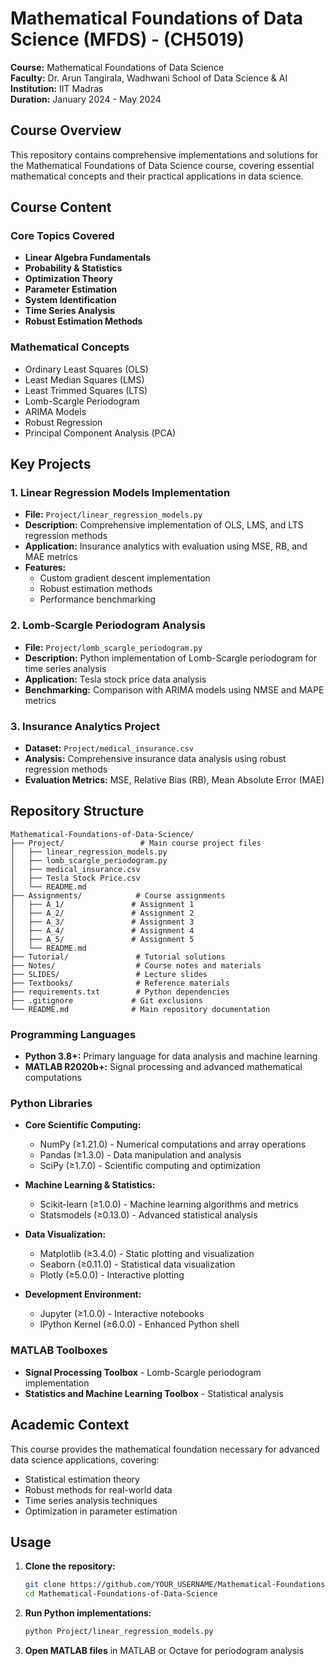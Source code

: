 # Mathematical Foundations of Data Science (MFDS) - (CH5019)

**Course:** Mathematical Foundations of Data Science  
**Faculty:** Dr. Arun Tangirala, Wadhwani School of Data Science & AI  
**Institution:** IIT Madras  
**Duration:** January 2024 - May 2024  

## Course Overview

This repository contains comprehensive implementations and solutions for the Mathematical Foundations of Data Science course, covering essential mathematical concepts and their practical applications in data science.

## Course Content

### Core Topics Covered
- **Linear Algebra Fundamentals**
- **Probability & Statistics**
- **Optimization Theory**
- **Parameter Estimation**
- **System Identification**
- **Time Series Analysis**
- **Robust Estimation Methods**

### Mathematical Concepts
- Ordinary Least Squares (OLS)
- Least Median Squares (LMS)
- Least Trimmed Squares (LTS)
- Lomb-Scargle Periodogram
- ARIMA Models
- Robust Regression
- Principal Component Analysis (PCA)

## Key Projects

### 1. Linear Regression Models Implementation
- **File:** `Project/linear_regression_models.py`
- **Description:** Comprehensive implementation of OLS, LMS, and LTS regression methods
- **Application:** Insurance analytics with evaluation using MSE, RB, and MAE metrics
- **Features:**
  - Custom gradient descent implementation
  - Robust estimation methods
  - Performance benchmarking

### 2. Lomb-Scargle Periodogram Analysis
- **File:** `Project/lomb_scargle_periodogram.py`
- **Description:** Python implementation of Lomb-Scargle periodogram for time series analysis
- **Application:** Tesla stock price data analysis
- **Benchmarking:** Comparison with ARIMA models using NMSE and MAPE metrics

### 3. Insurance Analytics Project
- **Dataset:** `Project/medical_insurance.csv`
- **Analysis:** Comprehensive insurance data analysis using robust regression methods
- **Evaluation Metrics:** MSE, Relative Bias (RB), Mean Absolute Error (MAE)

## Repository Structure

```
Mathematical-Foundations-of-Data-Science/
├── Project/                 # Main course project files
│   ├── linear_regression_models.py
│   ├── lomb_scargle_periodogram.py
│   ├── medical_insurance.csv
│   ├── Tesla Stock Price.csv
│   └── README.md
├── Assignments/            # Course assignments
│   ├── A_1/               # Assignment 1
│   ├── A_2/               # Assignment 2
│   ├── A_3/               # Assignment 3
│   ├── A_4/               # Assignment 4
│   ├── A_5/               # Assignment 5
│   └── README.md
├── Tutorial/               # Tutorial solutions
├── Notes/                  # Course notes and materials
├── SLIDES/                 # Lecture slides
├── Textbooks/              # Reference materials
├── requirements.txt        # Python dependencies
├── .gitignore             # Git exclusions
└── README.md              # Main repository documentation
```

### Programming Languages
- **Python 3.8+:** Primary language for data analysis and machine learning
- **MATLAB R2020b+:** Signal processing and advanced mathematical computations

### Python Libraries
- **Core Scientific Computing:**
  - NumPy (≥1.21.0) - Numerical computations and array operations
  - Pandas (≥1.3.0) - Data manipulation and analysis
  - SciPy (≥1.7.0) - Scientific computing and optimization

- **Machine Learning & Statistics:**
  - Scikit-learn (≥1.0.0) - Machine learning algorithms and metrics
  - Statsmodels (≥0.13.0) - Advanced statistical analysis

- **Data Visualization:**
  - Matplotlib (≥3.4.0) - Static plotting and visualization
  - Seaborn (≥0.11.0) - Statistical data visualization
  - Plotly (≥5.0.0) - Interactive plotting

- **Development Environment:**
  - Jupyter (≥1.0.0) - Interactive notebooks
  - IPython Kernel (≥6.0.0) - Enhanced Python shell


### MATLAB Toolboxes
- **Signal Processing Toolbox** - Lomb-Scargle periodogram implementation
- **Statistics and Machine Learning Toolbox** - Statistical analysis

## Academic Context

This course provides the mathematical foundation necessary for advanced data science applications, covering:
- Statistical estimation theory
- Robust methods for real-world data
- Time series analysis techniques
- Optimization in parameter estimation

## Usage

1. **Clone the repository:**
   ```bash
   git clone https://github.com/YOUR_USERNAME/Mathematical-Foundations-of-Data-Science.git
   cd Mathematical-Foundations-of-Data-Science
   ```

2. **Run Python implementations:**
   ```bash
   python Project/linear_regression_models.py
   ```

3. **Open MATLAB files** in MATLAB or Octave for periodogram analysis



